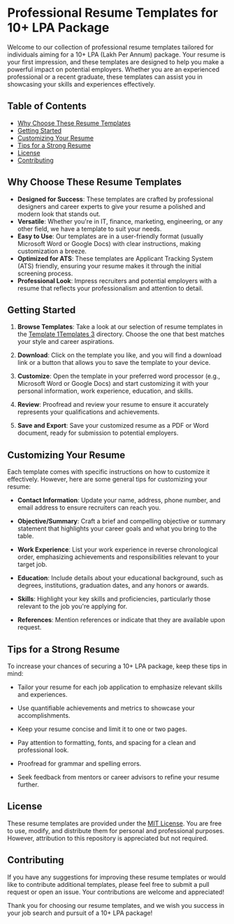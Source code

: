 # Professional Resume Templates for 10+ LPA Package

Welcome to our collection of professional resume templates tailored for individuals aiming for a 10+ LPA (Lakh Per Annum) package. Your resume is your first impression, and these templates are designed to help you make a powerful impact on potential employers. Whether you are an experienced professional or a recent graduate, these templates can assist you in showcasing your skills and experiences effectively.

## Table of Contents
- [Why Choose These Resume Templates](#why-choose-these-resume-templates)
- [Getting Started](#getting-started)
- [Customizing Your Resume](#customizing-your-resume)
- [Tips for a Strong Resume](#tips-for-a-strong-resume)
- [License](#license)
- [Contributing](#contributing)

## Why Choose These Resume Templates

- **Designed for Success**: These templates are crafted by professional designers and career experts to give your resume a polished and modern look that stands out.
- **Versatile**: Whether you're in IT, finance, marketing, engineering, or any other field, we have a template to suit your needs.
- **Easy to Use**: Our templates are in a user-friendly format (usually Microsoft Word or Google Docs) with clear instructions, making customization a breeze.
- **Optimized for ATS**: These templates are Applicant Tracking System (ATS) friendly, ensuring your resume makes it through the initial screening process.
- **Professional Look**: Impress recruiters and potential employers with a resume that reflects your professionalism and attention to detail.

## Getting Started

1. **Browse Templates**: Take a look at our selection of resume templates in the [Template 1](https://docs.google.com/document/d/1RV6MoK_h13ohpaChGXia6bzfshKvCY8q/edit?usp=sharing&ouid=112318301889057418254&rtpof=true&sd=true)[Templates 3](https://drive.google.com/file/d/12EM2pYuZH0k4xRV_Qwa8mt_qh1sYjH3v/view?usp=sharing) directory. Choose the one that best matches your style and career aspirations.

2. **Download**: Click on the template you like, and you will find a download link or a button that allows you to save the template to your device.

3. **Customize**: Open the template in your preferred word processor (e.g., Microsoft Word or Google Docs) and start customizing it with your personal information, work experience, education, and skills.

4. **Review**: Proofread and review your resume to ensure it accurately represents your qualifications and achievements.

5. **Save and Export**: Save your customized resume as a PDF or Word document, ready for submission to potential employers.

## Customizing Your Resume

Each template comes with specific instructions on how to customize it effectively. However, here are some general tips for customizing your resume:

- **Contact Information**: Update your name, address, phone number, and email address to ensure recruiters can reach you.

- **Objective/Summary**: Craft a brief and compelling objective or summary statement that highlights your career goals and what you bring to the table.

- **Work Experience**: List your work experience in reverse chronological order, emphasizing achievements and responsibilities relevant to your target job.

- **Education**: Include details about your educational background, such as degrees, institutions, graduation dates, and any honors or awards.

- **Skills**: Highlight your key skills and proficiencies, particularly those relevant to the job you're applying for.

- **References**: Mention references or indicate that they are available upon request.

## Tips for a Strong Resume

To increase your chances of securing a 10+ LPA package, keep these tips in mind:

- Tailor your resume for each job application to emphasize relevant skills and experiences.

- Use quantifiable achievements and metrics to showcase your accomplishments.

- Keep your resume concise and limit it to one or two pages.

- Pay attention to formatting, fonts, and spacing for a clean and professional look.

- Proofread for grammar and spelling errors.

- Seek feedback from mentors or career advisors to refine your resume further.

## License

These resume templates are provided under the [MIT License](LICENSE.md). You are free to use, modify, and distribute them for personal and professional purposes. However, attribution to this repository is appreciated but not required.

## Contributing

If you have any suggestions for improving these resume templates or would like to contribute additional templates, please feel free to submit a pull request or open an issue. Your contributions are welcome and appreciated!

Thank you for choosing our resume templates, and we wish you success in your job search and pursuit of a 10+ LPA package!

